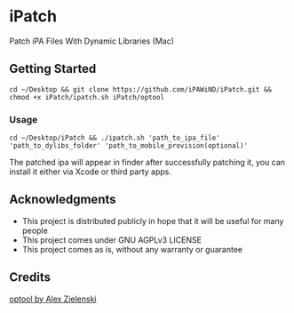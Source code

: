 # iPatch
Patch iPA Files With Dynamic Libraries (Mac)

## Getting Started

```
cd ~/Desktop && git clone https://github.com/iPAWiND/iPatch.git && chmod +x iPatch/ipatch.sh iPatch/optool
```

### Usage

```
cd ~/Desktop/iPatch && ./ipatch.sh 'path_to_ipa_file' 'path_to_dylibs_folder' 'path_to_mobile_provision(optional)'
```

The patched ipa will appear in finder after successfully patching it, you can install it either via Xcode or third party apps.

## Acknowledgments

* This project is distributed publicly in hope that it will be useful for many people
* This project comes under GNU AGPLv3 LICENSE
* This project comes as is, without any warranty or guarantee

## Credits

[optool by Alex Zielenski](https://github.com/alexzielenski/optool)
